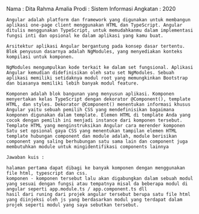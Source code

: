 

Nama : Dita Rahma Amalia Prodi : Sistem Informasi Angkatan : 2020

    Angular adalah platform dan framework yang digunakan untuk membangun aplikasi one-page client menggunakan HTML dan TypeScript. Angular ditulis menggunakan TypeScript, untuk memudahkanmu dalam implementasi fungsi inti dan opsional ke dalam aplikasi yang kamu buat.

    Arsitektur aplikasi Angular bergantung pada konsep dasar tertentu. Blok penyusun dasarnya adalah NgModules, yang menyediakan konteks kompilasi untuk komponen.

    NgModules mengumpulkan kode terkait ke dalam set fungsional. Aplikasi Angular kemudian didefinisikan oleh satu set NgModules. Sebuah aplikasi memiliki setidaknya modul root yang memungkinkan Bootstrap dan biasanya memiliki lebih banyak modul feature.

    Komponen adalah blok bangunan yang menyusun aplikasi. Komponen menyertakan kelas TypeScript dengan dekorator @Component(), template HTML, dan styles. Dekorator @Component() menentukan informasi khusus Angular yaitu sebuah pemilih CSS yang mendefinisikan bagaimana komponen digunakan dalam template. Elemen HTML di template Anda yang cocok dengan pemilih ini menjadi instance dari komponen tersebut. Template HTML yang menginstruksikan Angular cara merender komponen Satu set opsional gaya CSS yang menentukan tampilan elemen HTML template hubungan component dan module adalah, module berisikan component yang saling berhubungan satu sama lain dan component juga membutuhkan module untuk mingidentifikasi components lainnya

    Jawaban kuis :

    halaman pertama dapat dibagi ke banyak komponen dengan menggunakan file html, typescript dan css.
    komponen - komponen tersebut lalu akan digabungkan dalam sebuah modul yang sesuai dengan fungsi atau tempatnya misal da beberapa modul di angular seperti app.module.ts / app.component.ts dll
    hasil dari runing dari projek angular tersebut berupa satu file html yang diinjeksi oleh js yang berdasarkan modul yang terdapat dalam projek seperti modul yang saya sebutkan tersebut.

